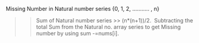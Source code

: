 Missing Number in Natural number series {0, 1, 2, ........... , n}
​
>> Sum of Natural number series >> (n*(n+1))/2.
​
>> Subtracting the total Sum from the Natural no. array series to get Missing number by using sum -=nums[i].